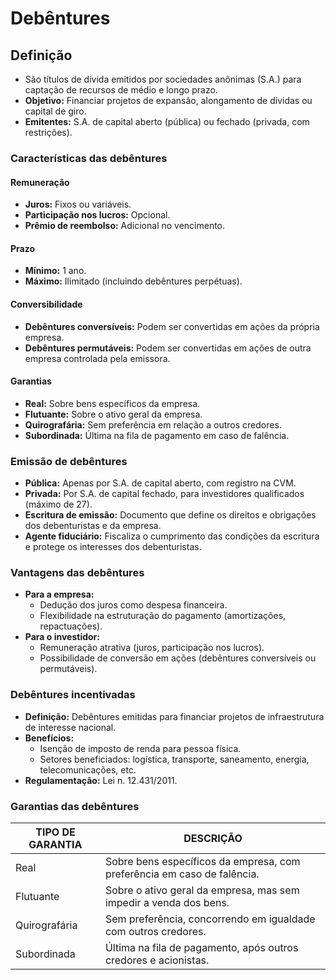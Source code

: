 # Debêntures

## Definição
- São títulos de dívida emitidos por sociedades anônimas (S.A.) para captação de recursos de médio e longo prazo.
- **Objetivo:** Financiar projetos de expansão, alongamento de dívidas ou capital de giro.
- **Emitentes:** S.A. de capital aberto (pública) ou fechado (privada, com restrições).

### Características das debêntures

#### Remuneração
- **Juros:** Fixos ou variáveis.
- **Participação nos lucros:** Opcional.
- **Prêmio de reembolso:** Adicional no vencimento.

#### Prazo
- **Mínimo:** 1 ano.
- **Máximo:** Ilimitado (incluindo debêntures perpétuas).

#### Conversibilidade
- **Debêntures conversíveis:** Podem ser convertidas em ações da própria empresa.
- **Debêntures permutáveis:** Podem ser convertidas em ações de outra empresa controlada pela emissora.

#### Garantias
- **Real:** Sobre bens específicos da empresa.
- **Flutuante:** Sobre o ativo geral da empresa.
- **Quirografária:** Sem preferência em relação a outros credores.
- **Subordinada:** Última na fila de pagamento em caso de falência.

### Emissão de debêntures
- **Pública:** Apenas por S.A. de capital aberto, com registro na CVM.
- **Privada:** Por S.A. de capital fechado, para investidores qualificados (máximo de 27).
- **Escritura de emissão:** Documento que define os direitos e obrigações dos debenturistas e da empresa.
- **Agente fiduciário:** Fiscaliza o cumprimento das condições da escritura e protege os interesses dos debenturistas.

### Vantagens das debêntures
- **Para a empresa:**
  - Dedução dos juros como despesa financeira.
  - Flexibilidade na estruturação do pagamento (amortizações, repactuações).
- **Para o investidor:**
  - Remuneração atrativa (juros, participação nos lucros).
  - Possibilidade de conversão em ações (debêntures conversíveis ou permutáveis).

### Debêntures incentivadas
- **Definição:** Debêntures emitidas para financiar projetos de infraestrutura de interesse nacional.
- **Benefícios:**
  - Isenção de imposto de renda para pessoa física.
  - Setores beneficiados: logística, transporte, saneamento, energia, telecomunicações, etc.
- **Regulamentação:** Lei n. 12.431/2011.

### Garantias das debêntures

| TIPO DE GARANTIA | DESCRIÇÃO                                                               |
|------------------|-------------------------------------------------------------------------|
| Real             | Sobre bens específicos da empresa, com preferência em caso de falência. |
| Flutuante        | Sobre o ativo geral da empresa, mas sem impedir a venda dos bens.       |
| Quirografária    | Sem preferência, concorrendo em igualdade com outros credores.          |
| Subordinada      | Última na fila de pagamento, após outros credores e acionistas.         |
